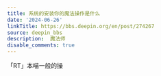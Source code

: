 ```yaml
---
title: 系统的安装你的魔法操作是什么
date: '2024-06-26'
linkTitle: https://bbs.deepin.org/en/post/274267
source: deepin_bbs
description:  魔法师 
disable_comments: true
---
```

「RT」本喵一般的操
